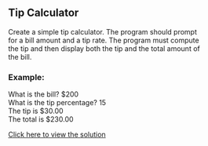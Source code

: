 ## Tip Calculator

Create a simple tip calculator. The program should prompt<br>
for a bill amount and a tip rate. The program must compute <br>
the tip and then display both the tip and the total amount of <br>
the bill.

### Example: 

What is the bill? $200 <br>
What is the tip percentage? 15 <br>
The tip is $30.00 <br>
The total is $230.00 <br>

[Click here to view the solution](https://github.com/davi-p-oliveira-11/JavaScriptCodeHub/blob/main/Challenges/Tip-Calculator/solution.js)
